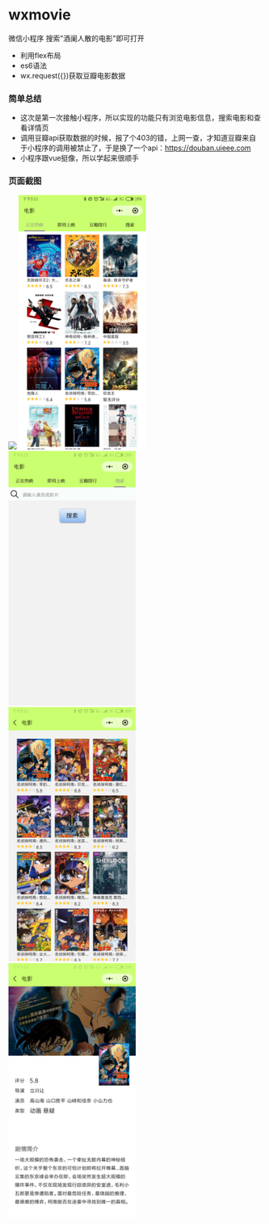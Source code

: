 # wxmovie
微信小程序
搜索"酒阑人散的电影"即可打开

* 利用flex布局
* es6语法
* wx.request({})获取豆瓣电影数据

### 简单总结
* 这次是第一次接触小程序，所以实现的功能只有浏览电影信息，搜索电影和查看详情页
* 调用豆瓣api获取数据的时候，报了个403的错，上网一查，才知道豆瓣来自于小程序的调用被禁止了，于是换了一个api：https://douban.uieee.com
* 小程序跟vue挺像，所以学起来很顺手
### 页面截图

<img width="50%" src="https://github.com/jiulanrensan/wxmovie/blob/master/Screenrecorder-2018-11-25-17-13-37-649.mp4_1543139010.gif">
<img width="50%" src="https://github.com/jiulanrensan/wxmovie/blob/master/Screenshot_2018-11-25-17-11-53-738_com.tencent.mm.png">
<img width="50%" src="https://github.com/jiulanrensan/wxmovie/blob/master/Screenshot_2018-11-25-17-12-03-774_com.tencent.mm.png">
<img width="50%" src="https://github.com/jiulanrensan/wxmovie/blob/master/Screenshot_2018-11-25-17-12-16-777_com.tencent.mm.png">
<img width="50%" src="https://github.com/jiulanrensan/wxmovie/blob/master/Screenshot_2018-11-25-17-12-40-331_com.tencent.mm.png">

